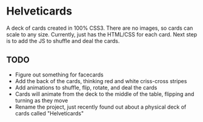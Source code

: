 # Helveticards
A deck of cards created in 100% CSS3. There are no images, so cards can scale to any size. Currently, just has the HTML/CSS for each card. Next step is to add the JS to shuffle and deal the cards. 


## TODO
- Figure out something for facecards
- Add the back of the cards, thinking red and white criss-cross stripes
- Add animations to shuffle, flip, rotate, and deal the cards
- Cards will animate from the deck to the middle of the table, flipping and turning as they move
- Rename the project, just recently found out about a physical deck of cards called "Helveticards"